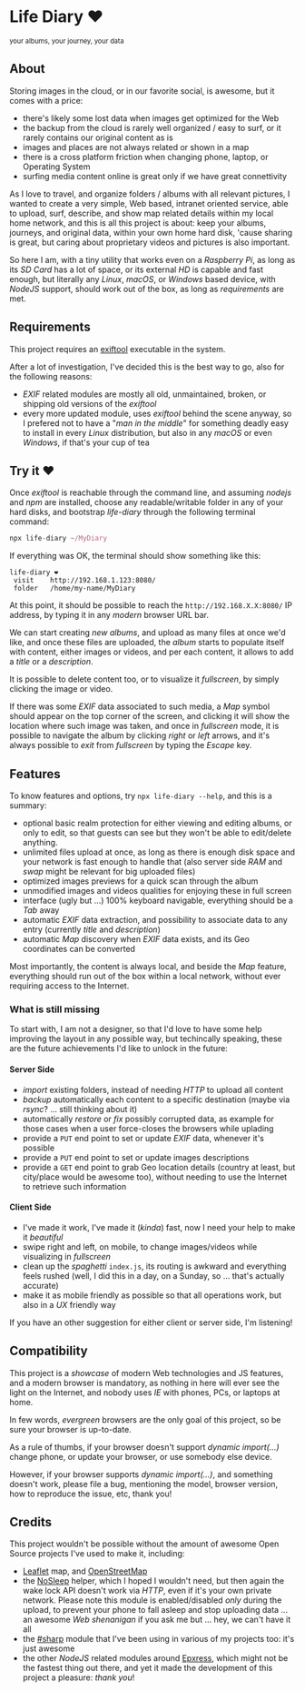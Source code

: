 # Life Diary ❤️

<sup>your albums, your journey, your data</sup>



## About

Storing images in the cloud, or in our favorite social, is awesome, but it comes with a price:

  * there's likely some lost data when images get optimized for the Web
  * the backup from the cloud is rarely well organized / easy to surf, or it rarely contains our original content as is
  * images and places are not always related or shown in a map
  * there is a cross platform friction when changing phone, laptop, or Operating System
  * surfing media content online is great only if we have great connettivity

As I love to travel, and organize folders / albums with all relevant pictures, I wanted to create a very simple, Web based, intranet oriented service, able to upload, surf, describe, and show map related details within my local home network, and this is all this project is about: keep your albums, journeys, and original data, within your own home hard disk, 'cause sharing is great, but caring about proprietary videos and pictures is also important.

So here I am, with a tiny utility that works even on a *Raspberry Pi*, as long as its *SD Card* has a lot of space, or its external *HD* is capable and fast enough, but literally any *Linux*, *macOS*, or *Windows* based device, with *NodeJS* support, should work out of the box, as long as *requirements* are met.



## Requirements

This project requires an [exiftool](https://exiftool.org/install.html) executable in the system.

After a lot of investigation, I've decided this is the best way to go, also for the following reasons:

  * *EXIF* related modules are mostly all old, unmaintained, broken, or shipping old versions of the *exiftool*
  * every more updated module, uses *exiftool* behind the scene anyway, so I prefered not to have a "*man in the middle*" for something deadly easy to install in every *Linux* distribution, but also in any *macOS* or even *Windows*, if that's your cup of tea



## Try it ❤️

Once *exiftool* is reachable through the command line, and assuming *nodejs* and *npm* are installed, choose any readable/writable folder in any of your hard disks, and bootstrap *life-diary* through the following terminal command:

```js
npx life-diary ~/MyDiary
```

If everything was OK, the terminal should show something like this:

```
life-diary ❤️  
 visit    http://192.168.1.123:8080/
 folder   /home/my-name/MyDiary
```

At this point, it should be possible to reach the `http://192.168.X.X:8080/` IP address, by typing it in any *modern* browser URL bar.

We can start creating *new albums*, and upload as many files at once we'd like, and once these files are uploaded, the *album* starts to populate itself with content, either images or videos, and per each content, it allows to add a *title* or a *description*.

It is possible to delete content too, or to visualize it *fullscreen*, by simply clicking the image or video.

If there was some *EXIF* data associated to such media, a *Map* symbol should appear on the top corner of the screen, and clicking it will show the location where such image was taken, and once in *fullscreen* mode, it is possible to navigate the album by clicking *right* or *left* arrows, and it's always possible to *exit* from *fullscreen* by typing the *Escape* key.



## Features

To know features and options, try `npx life-diary --help`, and this is a summary:

  * optional basic realm protection for either viewing and editing albums, or only to edit, so that guests can see but they won't be able to edit/delete anything.
  * unlimited files upload at once, as long as there is enough disk space and your network is fast enough to handle that (also server side *RAM* and *swap* might be relevant for big uploaded files)
  * optimized images previews for a quick scan through the album
  * unmodified images and videos qualities for enjoying these in full screen
  * interface (ugly but ...) 100% keyboard navigable, everything should be a *Tab* away
  * automatic *EXIF* data extraction, and possibility to associate data to any entry (currently *title* and *description*)
  * automatic *Map* discovery when *EXIF* data exists, and its Geo coordinates can be converted

Most importantly, the content is always local, and beside the *Map* feature, everything should run out of the box within a local network, without ever requiring access to the Internet.


### What is still missing

To start with, I am not a designer, so that I'd love to have some help improving the layout in any possible way, but techincally speaking, these are the future achievements I'd like to unlock in the future:

#### Server Side

  * *import* existing folders, instead of needing *HTTP* to upload all content
  * *backup* automatically each content to a specific destination (maybe via *rsync*? ... still thinking about it)
  * automatically *restore* or *fix* possibly corrupted data, as example for those cases when a user force-closes the browsers while uplading
  * provide a `PUT` end point to set or update *EXIF* data, whenever it's possible
  * provide a `PUT` end point to set or update images descriptions
  * provide a `GET` end point to grab Geo location details (country at least, but city/place would be awesome too), without needing to use the Internet to retrieve such information


#### Client Side

  * I've made it work, I've made it (*kinda*) fast, now I need your help to make it *beautiful*
  * swipe right and left, on mobile, to change images/videos while visualizing in *fullscreen*
  * clean up the *spaghetti* `index.js`, its routing is awkward and everything feels rushed (well, I did this in a day, on a Sunday, so ... that's actually accurate)
  * make it as mobile friendly as possible so that all operations work, but also in a *UX* friendly way

If you have an other suggestion for either client or server side, I'm listening!



## Compatibility

This project is a *showcase* of modern Web technologies and JS features, and a modern browser is mandatory, as nothing in here will ever see the light on the Internet, and nobody uses *IE* with phones, PCs, or laptops at home.

In few words, *evergreen* browsers are the only goal of this project, so be sure your browser is up-to-date.

As a rule of thumbs, if your browser doesn't support *dynamic import(...)* change phone, or update your browser, or use somebody else device.

However, if your browser supports *dynamic import(...)*, and something doesn't work, please file a bug, mentioning the model, browser version, how to reproduce the issue, etc, thank you!



## Credits

This project wouldn't be possible without the amount of awesome Open Source projects I've used to make it, including:

  * [Leaflet](https://leafletjs.com/) map, and [OpenStreetMap](https://www.openstreetmap.org/copyright)
  * the [NoSleep](https://github.com/richtr/NoSleep.js/) helper, which I hoped I wouldn't need, but then again the wake lock API doesn't work via *HTTP*, even if it's your own private network. Please note this module is enabled/disabled *only* during the upload, to prevent your phone to fall asleep and stop uploading data ... an awesome *Web shenanigan* if you ask me but ... hey, we can't have it all
  * the [#sharp](https://github.com/lovell/sharp) module that I've been using in various of my projects too: it's just awesome
  * the other *NodeJS* related modules around [Epxress](https://expressjs.com/), which might not be the fastest thing out there, and yet it made the development of this project a pleasure: *thank you*!
